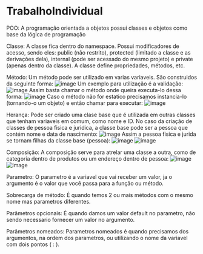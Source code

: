 # TrabalhoIndividual

POO: A programação orientada a objetos possui classes e objetos como base da lógica de programação 

Classe: A classe fica dentro do namespace. Possui modificadores de acesso, sendo eles: public (não restrito), protected (limitado a classe e as derivações dela), internal (pode ser acessado do mesmo projeto) e private (apenas dentro da classe). A classe define propriedades, métodos, etc. 

Método: Um método pode ser utilizado em varias variaveis. São construidos da seguinte forma: 
![image](https://user-images.githubusercontent.com/50427189/125985088-006bb864-6edb-4e89-ae7f-4b43d5e5a5cb.png)
Um exemplo para utilização é a validação: ![image](https://user-images.githubusercontent.com/50427189/125985379-6fa3cd00-9a1d-46a0-89fe-16f3832d9324.png)
Assim basta chamar o método onde queira executa-lo dessa forma: ![image](https://user-images.githubusercontent.com/50427189/125985552-f30e7d13-afb2-45d7-8cdb-910dd957900d.png)
Caso o método não for estatico precisamos instancia-lo (tornando-o um objeto) e então chamar para executar: ![image](https://user-images.githubusercontent.com/50427189/125985643-559cd60e-1837-44aa-8882-bd1147db3712.png)

Herança: Pode ser criado uma clase base que é utilizada em outras classes que tenham variaveis em comum, como nome e ID. No caso da criação de classes de pessoa fisica e juridica, a classe base pode ser a pessoa que contém nome e data de nascimento: ![image](https://user-images.githubusercontent.com/50427189/125986452-981661f6-145d-4fdc-9603-b6cae9c9f3a5.png)
Assim a pessoa fisica e jurida se tornam filhas da classe base (pessoa): ![image](https://user-images.githubusercontent.com/50427189/125986549-b6701051-8b61-4408-8612-64edcf077c11.png)
![image](https://user-images.githubusercontent.com/50427189/125986596-3960dd71-f2fe-4d0b-848c-125b7d592532.png)


Composição: A composição serve para atrelar uma classe a outra, como de categoria dentro de produtos ou um endereço dentro de pessoa: ![image](https://user-images.githubusercontent.com/50427189/125987025-21ddf480-839a-4e5d-b94f-6cd252eb0d59.png)
![image](https://user-images.githubusercontent.com/50427189/125987043-8bcc718e-5b8f-450f-b3dd-67b6be0842f7.png)



Parametro: O parametro é a variavel que vai receber um valor, ja o argumento é o valor que você passa para a função ou método.

Sobrecarga de método: É quando temos 2 ou mais métodos com o mesmo nome mas parametros diferentes.

Parâmetros opcionais: É quando damos um valor default no parametro, não sendo necessario fornecer um valor no argumento.

Parâmetros nomeados: Parametros nomeados é quando precisamos dos argumentos, na ordem dos parametros, ou utilizando o nome da variavel com dois pontos ( : ).


